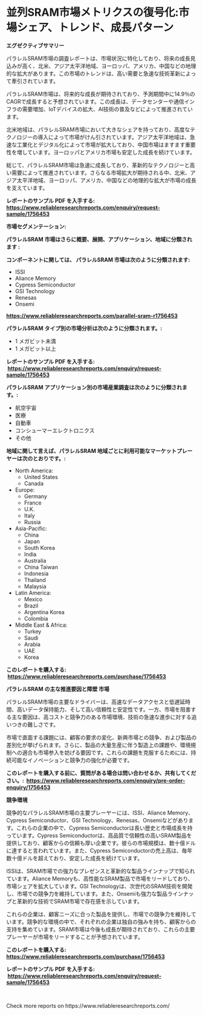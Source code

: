 <p><h1>並列SRAM市場メトリクスの復号化:市場シェア、トレンド、成長パターン</h1></p><p><strong>エグゼクティブサマリー</strong></p>
<p><p>パラレルSRAM市場の調査レポートは、市場状況に特化しており、将来の成長見込みが高く、北米、アジア太平洋地域、ヨーロッパ、アメリカ、中国などの地理的な拡大があります。この市場のトレンドは、高い需要と急速な技術革新によって牽引されています。</p><p>パラレルSRAM市場は、将来的な成長が期待されており、予測期間中に14.9％のCAGRで成長すると予想されています。この成長は、データセンターや通信インフラの需要増加、IoTデバイスの拡大、AI技術の普及などによって推進されています。</p><p>北米地域は、パラレルSRAM市場において大きなシェアを持っており、高度なテクノロジーの導入によって市場がけん引されています。アジア太平洋地域は、急速な工業化とデジタル化によって市場が拡大しており、中国市場はますます重要性を増しています。ヨーロッパとアメリカ市場も安定した成長を続けています。</p><p>総じて、パラレルSRAM市場は急速に成長しており、革新的なテクノロジーと高い需要によって推進されています。さらなる市場拡大が期待される中、北米、アジア太平洋地域、ヨーロッパ、アメリカ、中国などの地理的な拡大が市場の成長を支えています。</p></p>
<p><strong>レポートのサンプル PDF を入手する: <a href="https://www.reliableresearchreports.com/enquiry/request-sample/1756453">https://www.reliableresearchreports.com/enquiry/request-sample/1756453</a></strong></p>
<p><strong>市場セグメンテーション:</strong></p>
<p><strong> パラレルSRAM 市場はさらに概要、展開、アプリケーション、地域に分類されます :</strong></p>
<p><strong>コンポーネントに関しては、 パラレルSRAM 市場は次のように分類されます: &nbsp;</strong></p>
<p><ul><li>ISSI</li><li>Aliance Memory</li><li>Cypress Semiconductor</li><li>GSI Technology</li><li>Renesas</li><li>Onsemi</li></ul></p>
<p><strong><a href="https://www.reliableresearchreports.com/parallel-sram-r1756453">https://www.reliableresearchreports.com/parallel-sram-r1756453</a></strong></p>
<p><strong> パラレルSRAM タイプ別の市場分析は次のように分類されます。:</strong></p>
<p><ul><li>1 メガビット未満</li><li>1 メガビット以上</li></ul></p>
<p><strong>レポートのサンプル PDF を入手する: &nbsp;<a href="https://www.reliableresearchreports.com/enquiry/request-sample/1756453">https://www.reliableresearchreports.com/enquiry/request-sample/1756453</a></strong></p>
<p><strong> パラレルSRAM アプリケーション別の市場産業調査は次のように分類されます。:</strong></p>
<p><ul><li>航空宇宙</li><li>医療</li><li>自動車</li><li>コンシューマーエレクトロニクス</li><li>その他</li></ul></p>
<p><strong>地域に関して言えば、パラレルSRAM 地域ごとに利用可能なマーケットプレーヤーは次のとおりです。:</strong></p>
<p><ul>
    <li>
        North America:
        <ul>
            <li>United States</li>
            <li>Canada</li>
        </ul>
    </li>
    <li>
        Europe:
        <ul>
            <li>Germany</li>
            <li>France</li>
            <li>U.K.</li>
            <li>Italy</li>
            <li>Russia</li>
        </ul>
    </li>
    <li>
        Asia-Pacific:
        <ul>
            <li>China</li>
            <li>Japan</li>
            <li>South Korea</li>
            <li>India</li>
            <li>Australia</li>
            <li>China Taiwan</li>
            <li>Indonesia</li>
            <li>Thailand</li>
            <li>Malaysia</li>
        </ul>
    </li>
    <li>
        Latin America:
        <ul>
            <li>Mexico</li>
            <li>Brazil</li>
            <li>Argentina Korea</li>
            <li>Colombia</li>
        </ul>
    </li>
    <li>
        Middle East & Africa:
        <ul>
            <li>Turkey</li>
            <li>Saudi</li>
            <li>Arabia</li>
            <li>UAE</li>
            <li>Korea</li>
        </ul>
    </li>
    </ul></p>
<p><strong>このレポートを購入する: &nbsp;<a href="https://www.reliableresearchreports.com/purchase/1756453">https://www.reliableresearchreports.com/purchase/1756453</a></strong></p>
<p><strong>パラレルSRAM の主な推進要因と障壁 市場</strong></p>
<p><p>パラレルSRAM市場の主要なドライバーは、高速なデータアクセスと低遅延時間、高いデータ保持能力、そして高い信頼性と安定性です。一方、市場を阻害する主な要因は、高コストと競争力のある市場環境、技術の急速な進歩に対する追いつきの難しさです。</p><p>市場で直面する課題には、顧客の要求の変化、新興市場との競争、および製品の差別化が挙げられます。さらに、製品の大量生産に伴う製造上の課題や、環境規制への適合も市場参入を妨げる要因です。これらの課題を克服するためには、持続可能なイノベーションと競争力の強化が必要です。</p></p>
<p><strong>このレポートを購入する前に、質問がある場合は問い合わせるか、共有してください。:&nbsp; <a href="https://www.reliableresearchreports.com/enquiry/pre-order-enquiry/1756453">https://www.reliableresearchreports.com/enquiry/pre-order-enquiry/1756453</a></strong></p>
<p><strong>競争環境</strong></p>
<p><p>競争的なパラレルSRAM市場の主要プレーヤーには、ISSI、Aliance Memory、Cypress Semiconductor、GSI Technology、Renesas、Onsemiなどがあります。これらの企業の中で、Cypress Semiconductorは長い歴史と市場成長を持っています。Cypress Semiconductorは、高品質で信頼性の高いSRAM製品を提供しており、顧客からの信頼も厚い企業です。彼らの市場規模は、数十億ドルに達すると言われています。また、Cypress Semiconductorの売上高は、毎年数十億ドルを超えており、安定した成長を続けています。</p><p>ISSIは、SRAM市場での強力なプレゼンスと革新的な製品ラインナップで知られています。Aliance Memoryも、高性能なSRAM製品で市場をリードしており、市場シェアを拡大しています。GSI Technologyは、次世代のSRAM技術を開発し、市場での競争力を維持しています。また、Onsemiも強力な製品ラインナップと革新的な技術でSRAM市場で存在感を示しています。</p><p>これらの企業は、顧客ニーズに合った製品を提供し、市場での競争力を維持しています。競争的な環境の中で、それぞれの企業は独自の強みを持ち、顧客からの支持を集めています。SRAM市場は今後も成長が期待されており、これらの主要プレーヤーが市場をリードすることが予想されています。</p></p>
<p><strong>このレポートを購入する: &nbsp; <a href="https://www.reliableresearchreports.com/purchase/1756453">https://www.reliableresearchreports.com/purchase/1756453</a></strong></p>
<p><strong>レポートのサンプル PDF を入手する: &nbsp;<a href="https://www.reliableresearchreports.com/enquiry/request-sample/1756453">https://www.reliableresearchreports.com/enquiry/request-sample/1756453</a></strong><strong></strong></p>
<p>&nbsp;</p>
<p>Check more reports on https://www.reliableresearchreports.com/</p>